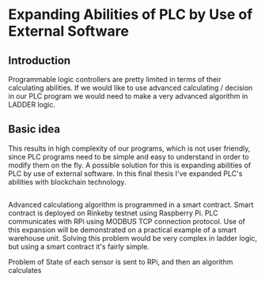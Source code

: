 # Expanding Abilities of PLC by Use of External Software

## Introduction
Programmable logic controllers are pretty limited in terms of their calculating abilities. If we would like to use advanced calculating / decision in our PLC program 
we would need to make a very advanced algorithm in LADDER logic.

## Basic idea
This results in high complexity of our programs, which is not user friendly, since PLC programs need to be simple and easy to understand in order to modify them on the fly. A possible solution for this is expanding abilities of PLC by use of external software. In this final thesis I've expanded PLC's abilities with blockchain technology. 

##
Advanced calculationg algorithm is programmed in a smart contract. Smart contract is deployed on Rinkeby testnet using Raspberry Pi. PLC communicates with RPi using MODBUS TCP connection protocol. Use of this expansion will be demonstrated on a practical example of a smart warehouse unit. Solving this problem would be very complex in ladder logic, but using a smart contract it's fairly simple. 

Problem of 
State of each sensor is sent to RPi, and then an algorithm calculates

